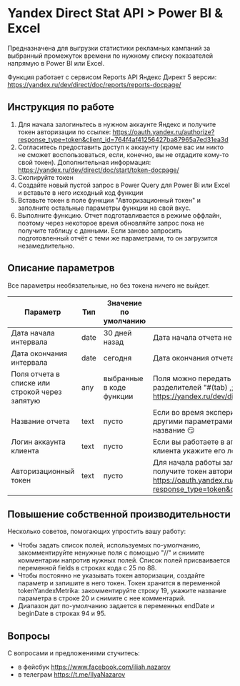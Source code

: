 # Yandex Direct Stat API > Power BI & Excel

Предназначена для выгрузки статистики рекламных кампаний за выбранный промежуток времени по нужному списку показателей напрямую в Power BI или Excel.

Функция работает с сервисом Reports API Яндекс Директ 5 версии: https://yandex.ru/dev/direct/doc/reports/reports-docpage/
## Инструкция по работе
1. Для начала залогиньтесь в нужном аккаунте Яндекс и получите токен авторизации по ссылке: https://oauth.yandex.ru/authorize?response_type=token&client_id=764f4af41256427ba87965a7ed31ea3d
1. Согласитесь предоставить доступ к аккаунту (кроме вас им никто не сможет воспользоваться, если, конечно, вы не отдадите кому-то свой токен). Дополнительная информация: https://yandex.ru/dev/direct/doc/start/token-docpage/
1. Скопируйте токен
1. Создайте новый пустой запрос в Power Query для Power Bi или Excel и вставьте в него исходный код функции
1. Вставьте токен в поле функции "Авторизационный токен" и заполните остальные параметры функции на свой вкус.
1. Выполните функцию. Отчет подготавливается в режиме оффлайн, поэтому через некоторое время обновляйте запрос пока не получите таблицу с данными. Если заново запросить подготовленный отчёт с теми же параметрами, то он загрузится незамедлительно.

## Описание параметров
Все параметры необязательные, но без токена ничего не выйдет.

Параметр|Тип|Значение по умолчанию|Описание
--------|---|---------------------|---
Дата начала интервала|date|30 дней назад|Дата начала отчета не позднее сегодняшней
Дата окончания интервала|date|сегодня|Дата окончания отчета не позднее даты начала
Поля отчета в списке или строкой через запятую|any|выбранные в коде функции|Поля можно передать в виде списка или срокой с любым их разделителей "#(tab) ,;". Выбирайте поля из отчета CUSTOM_REPORTS https://yandex.ru/dev/direct/doc/reports/fields-list-docpage/
Название отчета|text|пусто|Если во время экспериментов API будет "ругаться", что такой отчёт с другими параметрами уже есть, просто придумайте уникальное название :smirk:
Логин аккаунта клиента|text|пусто|Если вы работаете в агентском аккаунте, то для получения статистики клиента укажите его логин (тот, что из почты до @)
Авторизационный токен|text|пусто|Для начала работы залогиньтесь в нужном аккаунте Яндекс и получите токен авторизации по ссылке: https://oauth.yandex.ru/authorize?response_type=token&client_id=764f4af41256427ba87965a7ed31ea3d

## Повышение собственной производительности
Несколько советов, помогающих упростить вашу работу:
* Чтобы задать список полей, используемых по-умолчанию, закомментируйте ненужные поля с помощью "//" и снимите комментарии напротив нужных полей. Список полей присваивается переменной fields в строках кода с 25 по 88.
* Чтобы постоянно не указывать токен авторизации, создайте параметр и запишите в него токен. Токен хранится в переменной tokenYandexMetrika: закомментируйте строку 19, укажите название параметра в строке 20 и снимите с нее комментарий.
* Диапазон дат по-умолчанию задается в переменных endDate и beginDate в строках 94 и 95.

## Вопросы
С вопросами и предложениями стучитесь:
* в фейсбук https://www.facebook.com/iliah.nazarov
* в телеграм https://t.me/IlyaNazarov

